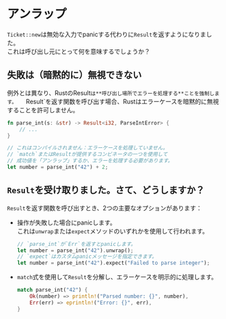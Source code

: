 # アンラップ

`Ticket::new`は無効な入力でpanicする代わりに`Result`を返すようになりました。  
これは呼び出し元にとって何を意味するでしょうか？

## 失敗は（暗黙的に）無視できない

例外とは異なり、RustのResult`は**呼び出し場所でエラーを処理する**ことを強制します。  
`Result`を返す関数を呼び出す場合、Rustはエラーケースを暗黙的に無視することを許可しません。

```rust
fn parse_int(s: &str) -> Result<i32, ParseIntError> {
    // ...
}

// これはコンパイルされません：エラーケースを処理していません。
// `match`またはResultが提供するコンビネータの一つを使用して
// 成功値を「アンラップ」するか、エラーを処理する必要があります。
let number = parse_int("42") + 2;
```

## `Result`を受け取りました。さて、どうしますか？

`Result`を返す関数を呼び出すとき、2つの主要なオプションがあります：

- 操作が失敗した場合にpanicします。  
  これは`unwrap`または`expect`メソッドのいずれかを使用して行われます。
  ```rust
  // `parse_int`が`Err`を返すとpanicします。
  let number = parse_int("42").unwrap();
  // `expect`はカスタムpanicメッセージを指定できます。
  let number = parse_int("42").expect("Failed to parse integer");
  ```
- `match`式を使用して`Result`を分解し、エラーケースを明示的に処理します。
  ```rust
  match parse_int("42") {
      Ok(number) => println!("Parsed number: {}", number),
      Err(err) => eprintln!("Error: {}", err),
  }
  ```
